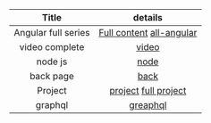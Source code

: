 
Title |  details |
| :---:   | :-: |
Angular full series| [Full content](https://www.datarmatics.com/angular/angular-10-pipes/) [all-angular](https://www.kindsonthegenius.com/category/angular/)
video complete| [video](https://www.youtube.com/watch?v=pCewaWYNnu4&list=PL5Kqb3gUj-4Y9QNz0YZvjZ4NwxFPE9fyB&index=15&ab_channel=CodeStepByStep)
node js |[node](https://github.com/benawad/graphql-ts-server-boilerplate/tree/1_setup)  
back page |[back](https://nils-mehlhorn.de/posts/angular-navigate-back-previous-page)
Project|[project](https://mherman.org/blog/authentication-in-angular-with-ngrx/) [full project](https://github.com/yduartep/angular-full-sample)
graphql|[greaphql](https://github.com/benawad/graphql-ts-server-boilerplate/tree/1_setup)
